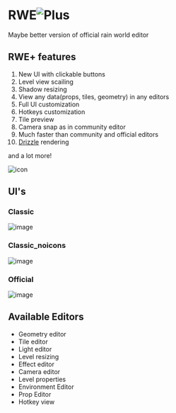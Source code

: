 # RWE![Plus](https://github.com/timofey260/RWE-Plus/blob/master/files/icon.png?raw=true)
Maybe better version of official rain world editor

## RWE+ features
1. New UI with clickable buttons
2. Level view scailing
3. Shadow resizing
4. View any data(props, tiles, geometry) in any editors
5. Full UI customization
6. Hotkeys customization
7. Tile preview
8. Camera snap as in community editor
9. Much faster than community and official editors
10. [Drizzle](https://github.com/PJB3005/Drizzle) rendering

and a lot more!

![icon](https://github.com/timofey260/RWE-Plus/blob/master/files/image.png?raw=true)

## UI's

### Classic

![image](https://cdn.discordapp.com/attachments/788349108678688792/1069136276818763796/image.png)

### Classic_noicons

![image](https://cdn.discordapp.com/attachments/788349108678688792/1064520768966365214/image.png)

### Official

![image](https://cdn.discordapp.com/attachments/788349108678688792/1064520605745037403/image.png)


## Available Editors
* Geometry editor
* Tile editor
* Light editor
* Level resizing
* Effect editor
* Camera editor
* Level properties
* Environment Editor
* Prop Editor
* Hotkey view
